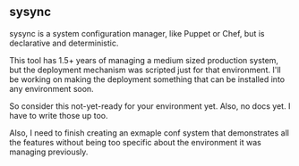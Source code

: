 ## sysync

sysync is a system configuration manager, like Puppet or Chef, but is declarative and deterministic.

This tool has 1.5+ years of managing a medium sized production system, but the deployment mechanism was scripted just for that environment.  I'll be working on making the deployment something that can be installed into any environment soon.

So consider this not-yet-ready for your environment yet.  Also, no docs yet.  I have to write those up too.

Also, I need to finish creating an exmaple conf system that demonstrates all the features without being too specific about the environment it was managing previously.

